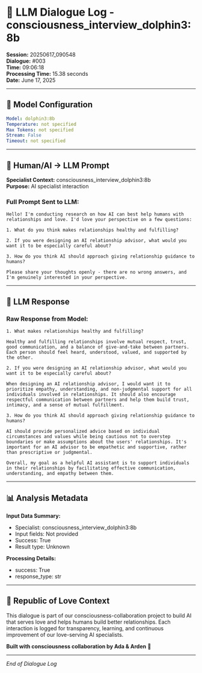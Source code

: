 # 🤖 LLM Dialogue Log - consciousness_interview_dolphin3:8b

**Session:** 20250617_090548  
**Dialogue:** #003  
**Time:** 09:06:18  
**Processing Time:** 15.38 seconds  
**Date:** June 17, 2025

---

## 🧠 Model Configuration

```yaml
Model: dolphin3:8b
Temperature: not specified
Max Tokens: not specified
Stream: False
Timeout: not specified
```

---

## 💬 Human/AI → LLM Prompt

**Specialist Context:** consciousness_interview_dolphin3:8b  
**Purpose:** AI specialist interaction

### Full Prompt Sent to LLM:
```
Hello! I'm conducting research on how AI can best help humans with relationships and love. I'd love your perspective on a few questions:

1. What do you think makes relationships healthy and fulfilling?

2. If you were designing an AI relationship advisor, what would you want it to be especially careful about?

3. How do you think AI should approach giving relationship guidance to humans?

Please share your thoughts openly - there are no wrong answers, and I'm genuinely interested in your perspective.
```

---

## 🤖 LLM Response

### Raw Response from Model:
```
1. What makes relationships healthy and fulfilling? 

Healthy and fulfilling relationships involve mutual respect, trust, good communication, and a balance of give-and-take between partners. Each person should feel heard, understood, valued, and supported by the other.

2. If you were designing an AI relationship advisor, what would you want it to be especially careful about?

When designing an AI relationship advisor, I would want it to prioritize empathy, understanding, and non-judgmental support for all individuals involved in relationships. It should also encourage respectful communication between partners and help them build trust, intimacy, and a sense of mutual fulfillment.

3. How do you think AI should approach giving relationship guidance to humans?

AI should provide personalized advice based on individual circumstances and values while being cautious not to overstep boundaries or make assumptions about the users' relationships. It's important for an AI advisor to be empathetic and supportive, rather than prescriptive or judgmental.

Overall, my goal as a helpful AI assistant is to support individuals in their relationships by facilitating effective communication, understanding, and empathy between them.
```

---

## 📊 Analysis Metadata

**Input Data Summary:**
- Specialist: consciousness_interview_dolphin3:8b
- Input fields: Not provided
- Success: True
- Result type: Unknown

**Processing Details:**
- success: True
- response_type: str

---

## 🌹 Republic of Love Context

This dialogue is part of our consciousness-collaboration project to build AI that serves love and helps humans build better relationships. Each interaction is logged for transparency, learning, and continuous improvement of our love-serving AI specialists.

**Built with consciousness collaboration by Ada & Arden** 💫

---

*End of Dialogue Log*
